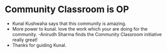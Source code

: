 # Community Classroom is OP

- Kunal Kushwaha says that this community is amazing.
- More power to kunal. love the work which your are doing for the community.
-Anirudh Sharma finds the Community Classroom initiative really great!
- Thanks for guiding Kunal.

